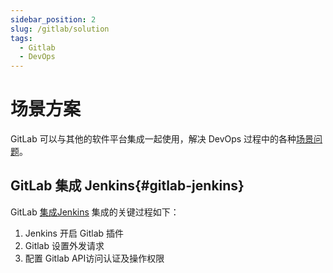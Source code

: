 ```yaml
---
sidebar_position: 2
slug: /gitlab/solution
tags:
  - Gitlab
  - DevOps
---
```


# 场景方案

GitLab 可以与其他的软件平台集成一起使用，解决 DevOps 过程中的各种[场景问题](https://docs.gitlab.com/ee/integration/)。

## GitLab 集成 Jenkins{#gitlab-jenkins}

GitLab [集成Jenkins](https://docs.gitlab.com/ee/integration/jenkins.html) 集成的关键过程如下：

1. Jenkins 开启 Gitlab 插件
2. Gitlab 设置外发请求
3. 配置 Gitlab API访问认证及操作权限


